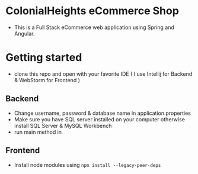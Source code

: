 # ColonialHeights eCommerce Shop
- This is a Full Stack eCommerce web application using Spring and Angular.

# Getting started
- clone this repo and open with your favorite IDE ( I use Intellij for Backend & WebStorm for Frontend )

## Backend ##
- Change username, password & database name in application.properties 
- Make sure you have SQL server installed on your computer otherwise install SQL Server & MySQL Workbench
- run main method in 

## Frontend ##
- Install node modules using `npm install --legacy-peer-deps`
